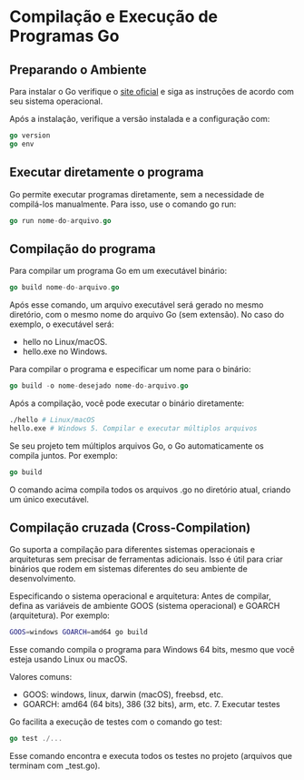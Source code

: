 # Compilação e Execução de Programas Go

## Preparando o Ambiente

Para instalar o Go verifique o [site oficial](https://golang.org/dl/) e siga as instruções de acordo com seu sistema operacional.

Após a instalação, verifique a versão instalada e a configuração com:

```go
go version
go env
```

## Executar diretamente o programa

Go permite executar programas diretamente, sem a necessidade de compilá-los manualmente. Para isso, use o comando go run:

```go
go run nome-do-arquivo.go
```

## Compilação do programa

Para compilar um programa Go em um executável binário:

```go
go build nome-do-arquivo.go
```

Após esse comando, um arquivo executável será gerado no mesmo diretório, com o mesmo nome do arquivo Go (sem extensão). No caso do exemplo, o executável será:

- hello no Linux/macOS.
- hello.exe no Windows.

Para compilar o programa e especificar um nome para o binário:

```go
go build -o nome-desejado nome-do-arquivo.go
```

Após a compilação, você pode executar o binário diretamente:

```sh
./hello # Linux/macOS
hello.exe # Windows 5. Compilar e executar múltiplos arquivos
```

Se seu projeto tem múltiplos arquivos Go, o Go automaticamente os compila juntos. Por exemplo:

```go
go build
```

O comando acima compila todos os arquivos .go no diretório atual, criando um único executável.

## Compilação cruzada (Cross-Compilation)

Go suporta a compilação para diferentes sistemas operacionais e arquiteturas sem precisar de ferramentas adicionais. Isso é útil para criar binários que rodem em sistemas diferentes do seu ambiente de desenvolvimento.

Especificando o sistema operacional e arquitetura:
Antes de compilar, defina as variáveis de ambiente GOOS (sistema operacional) e GOARCH (arquitetura). Por exemplo:

```sh
GOOS=windows GOARCH=amd64 go build
```

Esse comando compila o programa para Windows 64 bits, mesmo que você esteja usando Linux ou macOS.

Valores comuns:

- GOOS: windows, linux, darwin (macOS), freebsd, etc.
- GOARCH: amd64 (64 bits), 386 (32 bits), arm, etc. 7. Executar testes

Go facilita a execução de testes com o comando go test:

```go
go test ./...
```

Esse comando encontra e executa todos os testes no projeto (arquivos que terminam com \_test.go).

